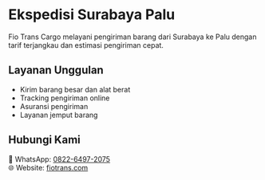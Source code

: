 # Ekspedisi Surabaya Palu

Fio Trans Cargo melayani pengiriman barang dari Surabaya ke Palu dengan tarif terjangkau dan estimasi pengiriman cepat.

## Layanan Unggulan

- Kirim barang besar dan alat berat
- Tracking pengiriman online
- Asuransi pengiriman
- Layanan jemput barang

## Hubungi Kami

📱 WhatsApp: [0822-6497-2075](https://wa.me/6282264972075)  
🌐 Website: [fiotrans.com](https://fiotrans.com)
